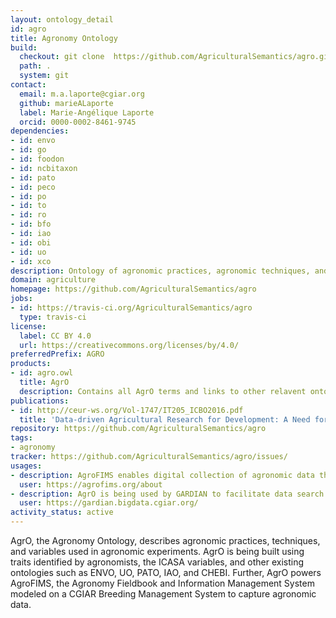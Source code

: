 ```yaml
---
layout: ontology_detail
id: agro
title: Agronomy Ontology
build:
  checkout: git clone  https://github.com/AgriculturalSemantics/agro.git
  path: .
  system: git
contact:
  email: m.a.laporte@cgiar.org
  github: marieALaporte
  label: Marie-Angélique Laporte
  orcid: 0000-0002-8461-9745
dependencies:
- id: envo
- id: go
- id: foodon
- id: ncbitaxon
- id: pato
- id: peco
- id: po
- id: to
- id: ro
- id: bfo
- id: iao
- id: obi
- id: uo
- id: xco
description: Ontology of agronomic practices, agronomic techniques, and agronomic variables used in agronomic experiments
domain: agriculture
homepage: https://github.com/AgriculturalSemantics/agro
jobs:
- id: https://travis-ci.org/AgriculturalSemantics/agro
  type: travis-ci
license:
  label: CC BY 4.0
  url: https://creativecommons.org/licenses/by/4.0/
preferredPrefix: AGRO
products:
- id: agro.owl
  title: AgrO
  description: Contains all AgrO terms and links to other relavent ontologies.
publications:
- id: http://ceur-ws.org/Vol-1747/IT205_ICBO2016.pdf
  title: 'Data-driven Agricultural Research for Development: A Need for Data Harmonization Via Semantics.'
repository: https://github.com/AgriculturalSemantics/agro
tags:
- agronomy
tracker: https://github.com/AgriculturalSemantics/agro/issues/
usages:
- description: AgroFIMS enables digital collection of agronomic data that is semantically described a priori with agronomic terms from AgrO.
  user: https://agrofims.org/about
- description: AgrO is being used by GARDIAN to facilitate data search within publications and datasets for use in quantitative analyses.
  user: https://gardian.bigdata.cgiar.org/
activity_status: active
---
```


AgrO, the Agronomy Ontology, describes agronomic practices, techniques, and variables used in agronomic experiments. AgrO is being built using traits identified by agronomists, the ICASA variables, and other existing ontologies such as ENVO, UO, PATO, IAO, and CHEBI. Further, AgrO powers AgroFIMS, the Agronomy Fieldbook and Information Management System modeled on a CGIAR Breeding Management System to capture agronomic data.

